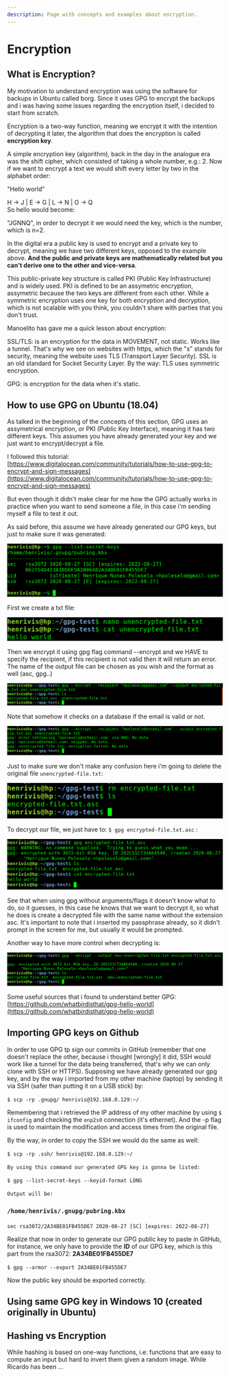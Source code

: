 ```yaml
---
description: Page with concepts and examples about encryption.
---
```


# Encryption

## What is Encryption?

My motivation to understand encryption was using the software for backups in Ubuntu called borg. Since it uses GPG to encrypt the backups and i was having some issues regarding the encryption itself, i decided to start from scratch.

Encryption is a two-way function, meaning we encrypt it with the intention of decrypting it later, the algorithm that does the encryption is called **encryption key**.

A simple encryption key \(algorithm\), back in the day in the analogue era was the shift cipher, which consisted of taking a whole number, e.g.: 2. Now if we want to encrypt a text we would shift every letter by two in the alphabet order:

"Hello world"

H -&gt; J \| E -&gt; G \| L -&gt; N \| O -&gt; Q  
So hello would become:

"JGNNQ", in order to decrypt it we would need the key, which is the number, which is n=2.

In the digital era a public key is used to encrypt and a private key to decrypt, meaning we have two different keys, opposed to the example above. **And the public and private keys are mathematically related but you can't derive one to the other and vice-versa**. 

This public-private key structure is called PKI \(Public Key Infrastructure\) and is widely used. PKI is defined to be an assymetric encryption, assymetric because the two keys are different from each other. While a symmetric encryption uses one key for both encryption and decryption, which is not scalable with you think, you couldn't share with parties that you don't trust.

Manoelito has gave me a quick lesson about encryption:

SSL/TLS: is an encryption for the data in MOVEMENT, not static. Works like a tunnel. That's why we see on websites with https, which the "s" stands for security, meaning the website uses TLS \(Transport Layer Security\). SSL is an old standard for Socket Security Layer. By the way: TLS uses symmetric encryption.

GPG: is encryption for the data when it's static.

## How to use GPG on Ubuntu \(18.04\)

As talked in the beginning of the concepts of this section, GPG uses an assymetrical encryption, or PKI \(Public Key Interface\), meaning it has two different keys. This assumes you have already generated your key and we just want to encrypt/decrypt a file.

I followed this tutorial: [https://www.digitalocean.com/community/tutorials/how-to-use-gpg-to-encrypt-and-sign-messages](https://www.digitalocean.com/community/tutorials/how-to-use-gpg-to-encrypt-and-sign-messages)

But even though it didn't make clear for me how the GPG actually works in practice when you want to send someone a file, in this case i'm sending myself a file to test it out.

As said before, this assume we have already generated our GPG keys, but just to make sure it was generated:

![](.gitbook/assets/image%20%2812%29.png)

First we create a txt file:

![](.gitbook/assets/image%20%2811%29.png)

Then we encrypt it using gpg flag command --encrypt and we HAVE to specify the recipient, if this recipient is not valid then it will return an error. The name of the output file can be chosen as you wish and the format as well \(asc, gpg..\)

![When the email address is correct the encrypted file is generated](.gitbook/assets/image%20%283%29.png)

Note that somehow it checks on a database if the email is valid or not.

![](.gitbook/assets/image%20%286%29.png)

Just to make sure we don't make any confusion here i'm going to delete the original file `unencrypted-file.txt`:

![See that the only thing left is the encrypted file](.gitbook/assets/image%20%2810%29.png)

To decrypt our file, we just have to: `$ gpg encrypted-file.txt.asc` :

![](.gitbook/assets/image%20%284%29.png)

See that when using gpg without arguments/flags it doesn't know what to do, so it guesses, in this case he knows that we want to decrypt it, so what he does is create a decrypted file with the same name without the extension asc. It's important to note that i inserted my passphrase already, so it didn't prompt in the screen for me, but usually it would be prompted.

Another way to have more control when decrypting is:

![](.gitbook/assets/image%20%2813%29.png)

Some useful sources that i found to understand better GPG: [https://github.com/whatbirdisthat/gpg-hello-world](https://github.com/whatbirdisthat/gpg-hello-world)

## Importing GPG keys on Github

In order to use GPG tp sign our commits in GitHub \(remember that one doesn't replace the other, because i thought \[wrongly\] it did, SSH would work like a tunnel for the data being transferred, that's why we can only clone with SSH or HTTPS\). Supposing we have already generated our gpg key, and by the way i imported from my other machine \(laptop\) by sending it via SSH \(safer than putting it on a USB stick\) by: 

`$ scp -rp .gnupg/ henrivis@192.168.0.129:~/`

Remembering that i retrieved the IP address of my other machine by using `$ ifconfig` and checking the `enp2s0` connection \(it's ethernet\). And the -p flag is used to maintain the modification and access times from the original file.

By the way, in order to copy the SSH we would do the same as well:

`$ scp -rp .ssh/ henrivis@192.168.0.129:~/`

`By using this command our generated GPG key is gonna be listed:`

`$ gpg --list-secret-keys --keyid-format LONG`

`Output will be:`

### `/home/henrivis/.gnupg/pubring.kbx`

`sec rsa3072/2A34BE01FB455DE7 2020-08-27 [SC] [expires: 2022-08-27]`

Realize that now in order to generate our GPG public key to paste in GitHub, for instance, we only have to provide the **ID** of our GPG key, which is this part from the rsa3072: **2A34BE01FB455DE7**

`$ gpg --armor --export 2A34BE01FB455DE7`

Now the public key should be exported correctly.

## Using same GPG key in Windows 10 \(created originally in Ubuntu\)

## Hashing vs Encryption

While hashing is based on one-way functions, i.e: functions that are easy to compute an input but hard to invert them given a random image. While Ricardo has been ...

